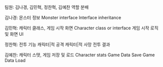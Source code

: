 팀원: 김나경, 김민혁, 정찬혁, 김예찬
역할 분배

김나경: 몬스터 정보
	Monster interface
	Interface inheritance

김민혁: 캐릭터 클래스, 게임 시작 화면
	Character class or interface
	게임 시작 로직 및 화면 UI

정찬혁: 전투 기능
	캐릭터|적 공격
	캐릭터|적 사망
	전투 결과

김예찬: 캐릭터 스탯, 게임 저장 및 로드
	Character stats
	Game Data Save
	Game Data Load